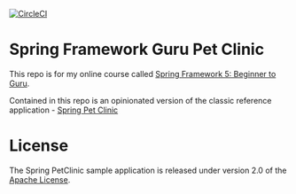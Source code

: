 [![CircleCI](https://circleci.com/gh/baktiyarov21/sfg-pet-clinic/tree/main.svg?style=svg)](https://circleci.com/gh/baktiyarov21/sfg-pet-clinic/tree/main)

# Spring Framework Guru Pet Clinic

This repo is for my online course called [Spring Framework 5: Beginner to Guru](https://www.udemy.com/spring-framework-5-beginner-to-guru/?couponCode=GITHUB_SFGPETCLINIC).

Contained in this repo is an opinionated version of the classic reference application - [Spring Pet Clinic](https://github.com/spring-projects/spring-petclinic)



# License

The Spring PetClinic sample application is released under version 2.0 of the [Apache License](http://www.apache.org/licenses/LICENSE-2.0).